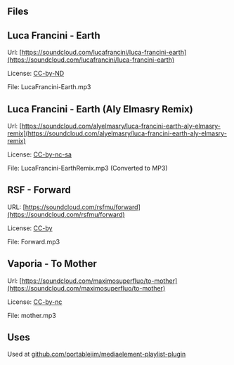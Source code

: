 Files
-----
 
Luca Francini - Earth
---------------
Url: [https://soundcloud.com/lucafrancini/luca-francini-earth](https://soundcloud.com/lucafrancini/luca-francini-earth)

License: [CC-by-ND](creativecommons.org/licenses/by-nd/4.0/)

File: LucaFrancini-Earth.mp3


Luca Francini - Earth (Aly Elmasry Remix)
-------------
Url: [https://soundcloud.com/alyelmasry/luca-francini-earth-aly-elmasry-remix](https://soundcloud.com/alyelmasry/luca-francini-earth-aly-elmasry-remix)

License: [CC-by-nc-sa](http://creativecommons.org/licenses/by-nc-sa/3.0/)

File: LucaFrancini-EarthRemix.mp3 (Converted to MP3)


RSF - Forward
--------------
URL: [https://soundcloud.com/rsfmu/forward](https://soundcloud.com/rsfmu/forward)

License: [CC-by](http://creativecommons.org/licenses/by/3.0/)

File: Forward.mp3



Vaporia - To Mother
------------------
Url: [https://soundcloud.com/maximosuperfluo/to-mother](https://soundcloud.com/maximosuperfluo/to-mother)

License: [CC-by-nc](http://creativecommons.org/licenses/by-nc/3.0/)

File: mother.mp3


Uses
----
Used at [github.com/portablejim/mediaelement-playlist-plugin](https://github.com/portablejim/mediaelement-playlist-plugin)